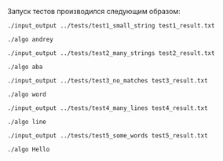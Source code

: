 Запуск тестов производился следующим образом:

``./input_output ../tests/test1_small_string test1_result.txt``

``./algo andrey``

``./input_output ../tests/test2_many_strings test2_result.txt``

``./algo aba``

``./input_output ../tests/test3_no_matches test3_result.txt``

``./algo word``

``./input_output ../tests/test4_many_lines test4_result.txt``

``./algo line``

``./input_output ../tests/test5_some_words test5_result.txt``

``./algo Hello``
